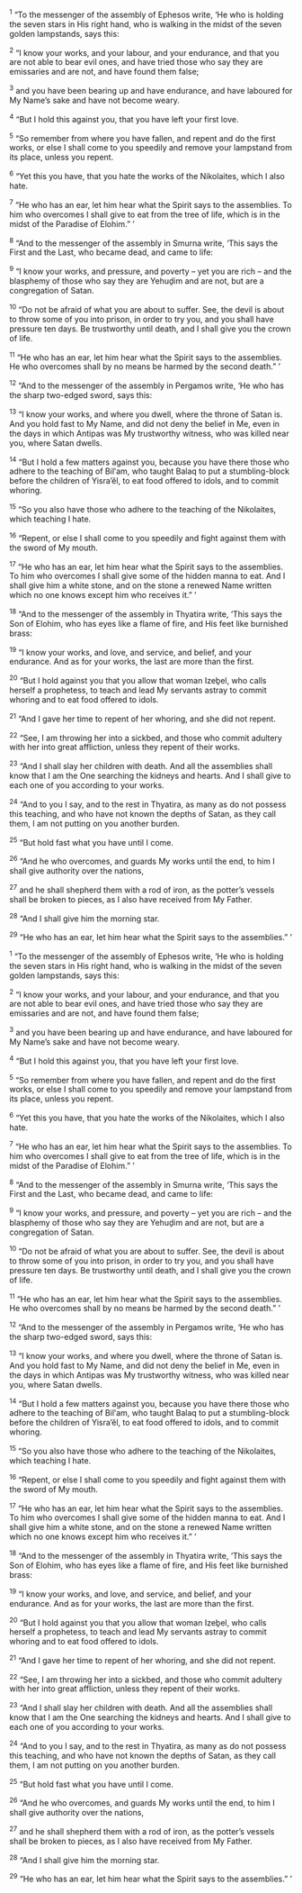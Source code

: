 <sup>1</sup> “To the messenger of the assembly of Ephesos write, ‘He who is holding the seven stars in His right hand, who is walking in the midst of the seven golden lampstands, says this:

<sup>2</sup> “I know your works, and your labour, and your endurance, and that you are not able to bear evil ones, and have tried those who say they are emissaries and are not, and have found them false;

<sup>3</sup> and you have been bearing up and have endurance, and have laboured for My Name’s sake and have not become weary.

<sup>4</sup> “But I hold this against you, that you have left your first love.

<sup>5</sup> “So remember from where you have fallen, and repent and do the first works, or else I shall come to you speedily and remove your lampstand from its place, unless you repent.

<sup>6</sup> “Yet this you have, that you hate the works of the Nikolaites, which I also hate.

<sup>7</sup> “He who has an ear, let him hear what the Spirit says to the assemblies. To him who overcomes I shall give to eat from the tree of life, which is in the midst of the Paradise of Elohim.” ’

<sup>8</sup> “And to the messenger of the assembly in Smurna write, ‘This says the First and the Last, who became dead, and came to life:

<sup>9</sup> “I know your works, and pressure, and poverty – yet you are rich – and the blasphemy of those who say they are Yehuḏim and are not, but are a congregation of Satan.

<sup>10</sup> “Do not be afraid of what you are about to suffer. See, the devil is about to throw some of you into prison, in order to try you, and you shall have pressure ten days. Be trustworthy until death, and I shall give you the crown of life.

<sup>11</sup> “He who has an ear, let him hear what the Spirit says to the assemblies. He who overcomes shall by no means be harmed by the second death.” ’

<sup>12</sup> “And to the messenger of the assembly in Pergamos write, ‘He who has the sharp two-edged sword, says this:

<sup>13</sup> “I know your works, and where you dwell, where the throne of Satan is. And you hold fast to My Name, and did not deny the belief in Me, even in the days in which Antipas was My trustworthy witness, who was killed near you, where Satan dwells.

<sup>14</sup> “But I hold a few matters against you, because you have there those who adhere to the teaching of Bil‛am, who taught Balaq to put a stumbling-block before the children of Yisra’ĕl, to eat food offered to idols, and to commit whoring.

<sup>15</sup> “So you also have those who adhere to the teaching of the Nikolaites, which teaching I hate.

<sup>16</sup> “Repent, or else I shall come to you speedily and fight against them with the sword of My mouth.

<sup>17</sup> “He who has an ear, let him hear what the Spirit says to the assemblies. To him who overcomes I shall give some of the hidden manna to eat. And I shall give him a white stone, and on the stone a renewed Name written which no one knows except him who receives it.” ’

<sup>18</sup> “And to the messenger of the assembly in Thyatira write, ‘This says the Son of Elohim, who has eyes like a flame of fire, and His feet like burnished brass:

<sup>19</sup> “I know your works, and love, and service, and belief, and your endurance. And as for your works, the last are more than the first.

<sup>20</sup> “But I hold against you that you allow that woman Izeḇel, who calls herself a prophetess, to teach and lead My servants astray to commit whoring and to eat food offered to idols.

<sup>21</sup> “And I gave her time to repent of her whoring, and she did not repent.

<sup>22</sup> “See, I am throwing her into a sickbed, and those who commit adultery with her into great affliction, unless they repent of their works.

<sup>23</sup> “And I shall slay her children with death. And all the assemblies shall know that I am the One searching the kidneys and hearts. And I shall give to each one of you according to your works.

<sup>24</sup> “And to you I say, and to the rest in Thyatira, as many as do not possess this teaching, and who have not known the depths of Satan, as they call them, I am not putting on you another burden.

<sup>25</sup> “But hold fast what you have until I come.

<sup>26</sup> “And he who overcomes, and guards My works until the end, to him I shall give authority over the nations,

<sup>27</sup> and he shall shepherd them with a rod of iron, as the potter’s vessels shall be broken to pieces, as I also have received from My Father.

<sup>28</sup> “And I shall give him the morning star.

<sup>29</sup> “He who has an ear, let him hear what the Spirit says to the assemblies.” ’

<sup>1</sup> “To the messenger of the assembly of Ephesos write, ‘He who is holding the seven stars in His right hand, who is walking in the midst of the seven golden lampstands, says this:

<sup>2</sup> “I know your works, and your labour, and your endurance, and that you are not able to bear evil ones, and have tried those who say they are emissaries and are not, and have found them false;

<sup>3</sup> and you have been bearing up and have endurance, and have laboured for My Name’s sake and have not become weary.

<sup>4</sup> “But I hold this against you, that you have left your first love.

<sup>5</sup> “So remember from where you have fallen, and repent and do the first works, or else I shall come to you speedily and remove your lampstand from its place, unless you repent.

<sup>6</sup> “Yet this you have, that you hate the works of the Nikolaites, which I also hate.

<sup>7</sup> “He who has an ear, let him hear what the Spirit says to the assemblies. To him who overcomes I shall give to eat from the tree of life, which is in the midst of the Paradise of Elohim.” ’

<sup>8</sup> “And to the messenger of the assembly in Smurna write, ‘This says the First and the Last, who became dead, and came to life:

<sup>9</sup> “I know your works, and pressure, and poverty – yet you are rich – and the blasphemy of those who say they are Yehuḏim and are not, but are a congregation of Satan.

<sup>10</sup> “Do not be afraid of what you are about to suffer. See, the devil is about to throw some of you into prison, in order to try you, and you shall have pressure ten days. Be trustworthy until death, and I shall give you the crown of life.

<sup>11</sup> “He who has an ear, let him hear what the Spirit says to the assemblies. He who overcomes shall by no means be harmed by the second death.” ’

<sup>12</sup> “And to the messenger of the assembly in Pergamos write, ‘He who has the sharp two-edged sword, says this:

<sup>13</sup> “I know your works, and where you dwell, where the throne of Satan is. And you hold fast to My Name, and did not deny the belief in Me, even in the days in which Antipas was My trustworthy witness, who was killed near you, where Satan dwells.

<sup>14</sup> “But I hold a few matters against you, because you have there those who adhere to the teaching of Bil‛am, who taught Balaq to put a stumbling-block before the children of Yisra’ĕl, to eat food offered to idols, and to commit whoring.

<sup>15</sup> “So you also have those who adhere to the teaching of the Nikolaites, which teaching I hate.

<sup>16</sup> “Repent, or else I shall come to you speedily and fight against them with the sword of My mouth.

<sup>17</sup> “He who has an ear, let him hear what the Spirit says to the assemblies. To him who overcomes I shall give some of the hidden manna to eat. And I shall give him a white stone, and on the stone a renewed Name written which no one knows except him who receives it.” ’

<sup>18</sup> “And to the messenger of the assembly in Thyatira write, ‘This says the Son of Elohim, who has eyes like a flame of fire, and His feet like burnished brass:

<sup>19</sup> “I know your works, and love, and service, and belief, and your endurance. And as for your works, the last are more than the first.

<sup>20</sup> “But I hold against you that you allow that woman Izeḇel, who calls herself a prophetess, to teach and lead My servants astray to commit whoring and to eat food offered to idols.

<sup>21</sup> “And I gave her time to repent of her whoring, and she did not repent.

<sup>22</sup> “See, I am throwing her into a sickbed, and those who commit adultery with her into great affliction, unless they repent of their works.

<sup>23</sup> “And I shall slay her children with death. And all the assemblies shall know that I am the One searching the kidneys and hearts. And I shall give to each one of you according to your works.

<sup>24</sup> “And to you I say, and to the rest in Thyatira, as many as do not possess this teaching, and who have not known the depths of Satan, as they call them, I am not putting on you another burden.

<sup>25</sup> “But hold fast what you have until I come.

<sup>26</sup> “And he who overcomes, and guards My works until the end, to him I shall give authority over the nations,

<sup>27</sup> and he shall shepherd them with a rod of iron, as the potter’s vessels shall be broken to pieces, as I also have received from My Father.

<sup>28</sup> “And I shall give him the morning star.

<sup>29</sup> “He who has an ear, let him hear what the Spirit says to the assemblies.” ’

